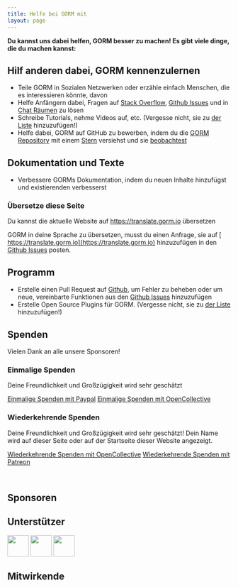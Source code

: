 ```yaml
---
title: Helfe bei GORM mit
layout: page
---
```

**Du kannst uns dabei helfen, GORM besser zu machen! Es gibt viele dinge, die du machen kannst:**

## Hilf anderen dabei, GORM kennenzulernen

* Teile GORM in Sozialen Netzwerken oder erzähle einfach Menschen, die es interessieren könnte, davon
* Helfe Anfängern dabei, Fragen auf [Stack Overflow](https://stackoverflow.com/questions/tagged/go-gorm), [Github Issues](https://github.com/jinzhu/gorm/issues) und in [Chat Räumen](/community.html#Chat) zu lösen
* Schreibe Tutorials, nehme Videos auf, etc. (Vergesse nicht, sie zu [der Liste](/community.html) hinzuzufügen!)
* Helfe dabei, GORM auf GitHub zu bewerben, indem du die [GORM Repository](https://github.com/jinzhu/gorm) mit einem [Stern](https://github.com/jinzhu/gorm/stargazers) versiehst und sie [beobachtest](https://github.com/jinzhu/gorm/watchers)

## Dokumentation und Texte

* Verbessere GORMs Dokumentation, indem du neuen Inhalte hinzufügst und existierenden verbesserst

### Übersetze diese Seite

Du kannst die aktuelle Website auf <https://translate.gorm.io> übersetzen

GORM in deine Sprache zu übersetzen, musst du einen Anfrage, sie auf [ https://translate.gorm.io](https://translate.gorm.io) hinzuzufügen in den [Github Issues](https://github.com/jinzhu/gorm.io/issues) posten.

## Programm

* Erstelle einen Pull Request auf [Github](https://github.com/jinzhu/gorm), um Fehler zu beheben oder um neue, vereinbarte Funktionen aus den [Github Issues](https://github.com/jinzhu/gorm/issues) hinzuzufügen
* Erstelle Open Source Plugins für GORM. (Vergesse nicht, sie zu [der Liste](/community.html#Open-Sources) hinzuzufügen!)

## Spenden

Vielen Dank an alle unsere Sponsoren!

### Einmalige Spenden

Deine Freundlichkeit und Großzügigkeit wird sehr geschätzt

[Einmalige Spenden mit Paypal](https://www.paypal.me/zhangjinzhu) [Einmalige Spenden mit OpenCollective](https://opencollective.com/gorm)

### Wiederkehrende Spenden

Deine Freundlichkeit und Großzügigkeit wird sehr geschätzt! Dein Name wird auf dieser Seite oder auf der Startseite dieser Website angezeigt.

[Wiederkehrende Spenden mit OpenCollective](https://opencollective.com/gorm) [Wiederkehrende Spenden mit Patreon](https://www.patreon.com/jinzhu)

<br />

## Sponsoren

<object type="image/svg+xml" data="https://opencollective.com/gorm/tiers/sponsor.svg?avatarHeight=68&width=740"></object>

## Unterstützer

<div class="backers-list">
  
<a href="https://www.patreon.com/jeffprestes"><img style="width: 48px" src="http://i.imgur.com/7SPpyLw.jpg"></img></a>
<a href="https://www.patreon.com/user/creators?u=5447334"><img style="width: 48px" src="https://c8.patreon.com/2/400/5447334"></img></a>
<a href="https://www.patreon.com/user/creators?u=4875083"><img style="width: 48px" src="https://c8.patreon.com/2/100/4875083"></img></a>
</div>

<object type="image/svg+xml" data="https://opencollective.com/gorm/tiers/backer.svg?avatarHeight=48&width=740"></object>

## Mitwirkende

<object type="image/svg+xml" data="https://opencollective.com/gorm/contributors.svg?avatarHeight=32&width=740"></object>
